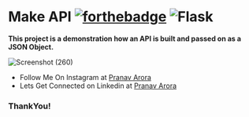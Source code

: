 # Make API  [![forthebadge](https://forthebadge.com/images/badges/made-with-python.svg)](https://forthebadge.com) <img alt="Flask" src="https://img.shields.io/badge/flask-%23000.svg?&style=for-the-badge&logo=flask&logoColor=white"/>

**This project is a demonstration how an API is built and passed on as a JSON Object.**

![Screenshot (260)](https://user-images.githubusercontent.com/48170643/125152655-a6bbae00-e16b-11eb-9627-14bc08735b1d.png)

* Follow Me On Instagram at [Pranav Arora](https://www.instagram.com/arorapranav187)
* Lets Get Connected on Linkedin at [Pranav Arora](https://www.linkedin.com/in/pranav-arora-354b71bb/)


### ThankYou!

